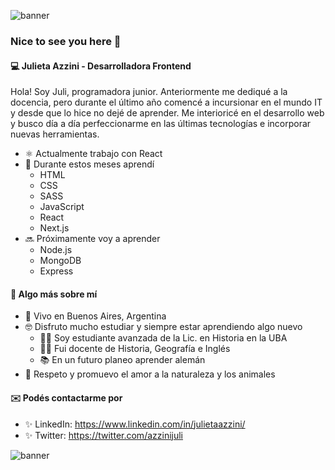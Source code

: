 ![banner](https://user-images.githubusercontent.com/61996469/115950455-bd7a2f00-a4b1-11eb-8448-a93133c35341.png)

### Nice to see you here 👋 

#### 💻 Julieta Azzini - Desarrolladora Frontend
Hola! Soy Juli, programadora junior. Anteriormente me dediqué a la docencia, pero durante el último año comencé a incursionar en el mundo IT y desde que lo hice no dejé de aprender. Me interioricé en el desarrollo web y busco día a día perfeccionarme en las últimas tecnologías e incorporar nuevas herramientas. 
- ⚛️ Actualmente trabajo con React
- 🚀 Durante estos meses aprendí
  - HTML
  - CSS
  - SASS
  - JavaScript
  - React
  - Next.js
- 🔜 Próximamente voy a aprender
  - Node.js
  - MongoDB
  - Express  

#### 🖤 Algo más sobre mí
- 📌 Vivo en Buenos Aires, Argentina
- 🤓 Disfruto mucho estudiar y siempre estar aprendiendo algo nuevo
  - 👩‍🎓 Soy estudiante avanzada de la Lic. en Historia en la UBA
  - 👩‍🏫 Fui docente de Historia, Geografía e Inglés
  - 📚 En un futuro planeo aprender alemán
- 🌱 Respeto y promuevo el amor a la naturaleza y los animales

#### ✉️ Podés contactarme por 
- ✨ LinkedIn: https://www.linkedin.com/in/julietaazzini/
- ✨ Twitter: https://twitter.com/azzinijuli

![banner](https://user-images.githubusercontent.com/61996469/115950455-bd7a2f00-a4b1-11eb-8448-a93133c35341.png)
